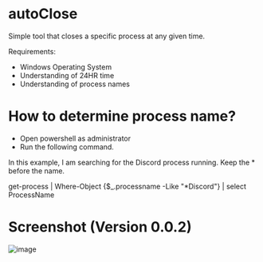# autoClose

Simple tool that closes a specific process at any given time.

Requirements:
- Windows Operating System
- Understanding of 24HR time
- Understanding of process names


# How to determine process name?
- Open powershell as administrator
- Run the following command.

In this example, I am searching for the Discord process running. Keep the * before the name.

get-process | Where-Object {$_.processname -Like "*Discord"} | select ProcessName

# Screenshot (Version 0.0.2)

![image](https://i.imgur.com/9XtQY6D.png)

